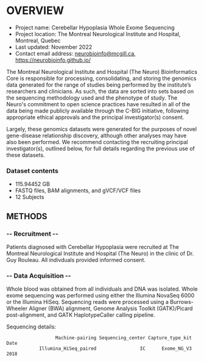 # OVERVIEW

- Project name: Cerebellar Hypoplasia Whole Exome Sequencing
- Project location: The Montreal Neurological Institute and Hospital, Montreal, Quebec
- Last updated: November 2022
- Contact email address: neurobioinfo@mcgill.ca, https://neurobioinfo.github.io/

The Montreal Neurological Institute and Hospital (The Neuro) Bioinformatics Core is responsible for processing, consolidating, and storing the genomics data generated for the range of studies being performed by the institute’s researchers and clinicians. As such, the data are sorted into sets based on the sequencing methodology used and the phenotype of study. The Neuro's commitment to open science practices have resulted in all of the data being made publicly available through the C-BIG initiative, following appropriate ethical approvals and the principal investigator(s) consent.

Largely, these genomics datasets were generated for the purposes of novel gene-disease relationship discovery, although other analyses may have also been performed. We recommend contacting the recruiting principal investigator(s), outlined below, for full details regarding the previous use of these datasets.

### Dataset contents
- 115.94452 GB
- FASTQ files, BAM alignments, and gVCF/VCF files
- 12 Subjects

## METHODS

### -- Recruitment --
Patients diagnosed with Cerebellar Hypoplasia were recruited at The Montreal Neurological Institute and Hospital (The Neuro) in the clinic of Dr. Guy Rouleau. All indivduals provided informed consent.

### -- Data Acquisition --
Whole blood was obtained from all individuals and DNA was isolated. Whole exome sequencing was performed using either the Illumina NovaSeq 6000 or the Illumina HiSeq. Sequencing reads were processed using a Burrows-Wheeler Aligner (BWA) alignment, Genome Analysis Toolkit (GATK)/Picard post-alignment, and GATK HaplotypeCaller calling pipeline.

Sequencing details: 
 
                      Machine-pairing Sequencing_center Capture_type_kit  Date
                Illumina_HiSeq_paired                IC      Exome_NG_V3  2018
